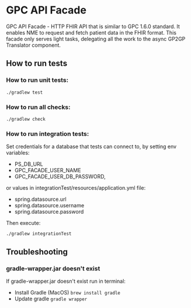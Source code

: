 # GPC API Facade

GPC API Facade - HTTP FHIR API that is similar to GPC 1.6.0 standard.
It enables NME to request and fetch patient data in the FHIR format.
This facade only serves light tasks, delegating all the work to the async GP2GP Translator component.

## How to run tests

### How to run unit tests:

```shell script
./gradlew test
```

### How to run all checks:

```shell script
./gradlew check
```

### How to run integration tests:

Set credentials for a database that tests can connect to, by setting env variables:
- PS_DB_URL
- GPC_FACADE_USER_NAME
- GPC_FACADE_USER_DB_PASSWORD,

or values in integrationTest/resources/application.yml file:
- spring.datasource.url
- spring.datasource.username
- spring.datasource.password

Then execute:

```shell script
./gradlew integrationTest
```

## Troubleshooting

### gradle-wrapper.jar doesn't exist

If gradle-wrapper.jar doesn't exist run in terminal:
* Install Gradle (MacOS) `brew install gradle`
* Update gradle `gradle wrapper`
